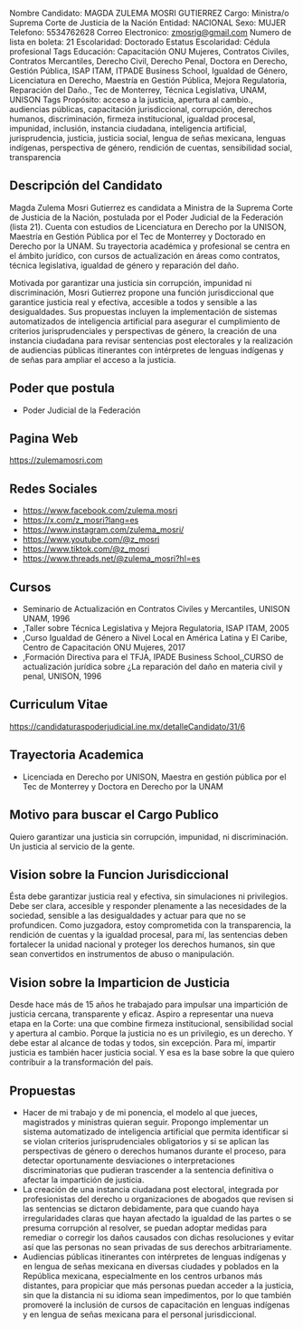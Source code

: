 Nombre Candidato: MAGDA ZULEMA MOSRI GUTIERREZ
Cargo: Ministra/o Suprema Corte de Justicia de la Nación
Entidad: NACIONAL
Sexo: MUJER
Telefono: 5534762628
Correo Electronico: zmosrig@gmail.com
Numero de lista en boleta: 21
Escolaridad: Doctorado
Estatus Escolaridad: Cédula profesional
Tags Educación: Capacitación ONU Mujeres, Contratos Civiles, Contratos Mercantiles, Derecho Civil, Derecho Penal, Doctora en Derecho, Gestión Pública, ISAP ITAM, ITPADE Business School, Igualdad de Género, Licenciatura en Derecho, Maestría en Gestión Pública, Mejora Regulatoria, Reparación del Daño., Tec de Monterrey, Técnica Legislativa, UNAM, UNISON
Tags Propósito: acceso a la justicia, apertura al cambio., audiencias públicas, capacitación jurisdiccional, corrupción, derechos humanos, discriminación, firmeza institucional, igualdad procesal, impunidad, inclusión, instancia ciudadana, inteligencia artificial, jurisprudencia, justicia, justicia social, lengua de señas mexicana, lenguas indígenas, perspectiva de género, rendición de cuentas, sensibilidad social, transparencia


## Descripción del Candidato 

Magda Zulema Mosri Gutierrez es candidata a Ministra de la Suprema Corte de Justicia de la Nación, postulada por el Poder Judicial de la Federación (lista 21). Cuenta con estudios de Licenciatura en Derecho por la UNISON, Maestría en Gestión Pública por el Tec de Monterrey y Doctorado en Derecho por la UNAM. Su trayectoria académica y profesional se centra en el ámbito jurídico, con cursos de actualización en áreas como contratos, técnica legislativa, igualdad de género y reparación del daño.

Motivada por garantizar una justicia sin corrupción, impunidad ni discriminación, Mosri Gutierrez propone una función jurisdiccional que garantice justicia real y efectiva, accesible a todos y sensible a las desigualdades. Sus propuestas incluyen la implementación de sistemas automatizados de inteligencia artificial para asegurar el cumplimiento de criterios jurisprudenciales y perspectivas de género, la creación de una instancia ciudadana para revisar sentencias post electorales y la realización de audiencias públicas itinerantes con intérpretes de lenguas indígenas y de señas para ampliar el acceso a la justicia.


## Poder que postula

- Poder Judicial de la Federación


## Pagina Web

https://zulemamosri.com


## Redes Sociales

- https://www.facebook.com/zulema.mosri
- https://x.com/z_mosri?lang=es
- https://www.instagram.com/zulema_mosri/
- https://www.youtube.com/@z_mosri
- https://www.tiktok.com/@z_mosri
- https://www.threads.net/@zulema_mosri?hl=es


## Cursos

- Seminario de Actualización en Contratos Civiles y Mercantiles, UNISON UNAM, 1996
- ,Taller sobre Técnica Legislativa y Mejora Regulatoria, ISAP ITAM, 2005
- ,Curso Igualdad de Género a Nivel Local en América Latina y El Caribe, Centro de Capacitación ONU Mujeres, 2017
- ,Formación Directiva para el TFJA, IPADE Business School,,CURSO de actualización jurídica sobre ¿La reparación del daño en materia civil y penal, UNISON, 1996


## Curriculum Vitae

https://candidaturaspoderjudicial.ine.mx/detalleCandidato/31/6


## Trayectoria Academica

- Licenciada en Derecho por UNISON, Maestra en gestión pública por el Tec de Monterrey y Doctora en Derecho por la UNAM


## Motivo para buscar el Cargo Publico

Quiero garantizar una justicia sin corrupción, impunidad, ni discriminación. Un justicia al servicio de la gente.


## Vision sobre la Funcion Jurisdiccional

Ésta debe garantizar justicia real y efectiva, sin simulaciones ni privilegios. Debe ser clara, accesible y responder plenamente a las necesidades de la sociedad, sensible a las desigualdades y actuar para que no se profundicen. Como juzgadora, estoy comprometida con la transparencia, la rendición de cuentas y la igualdad procesal, para mí, las sentencias deben fortalecer la unidad nacional y proteger los derechos humanos, sin que sean convertidos en instrumentos de abuso o manipulación.


## Vision sobre la Imparticion de Justicia

Desde hace más de 15 años he trabajado para impulsar una impartición de justicia cercana, transparente y eficaz. Aspiro a representar una nueva etapa en la Corte: una que combine firmeza institucional, sensibilidad social y apertura al cambio. Porque la justicia no es un privilegio, es un derecho. Y debe estar al alcance de todas y todos, sin excepción. Para mí, impartir justicia es también hacer justicia social. Y esa es la base sobre la que quiero contribuir a la transformación del país.


## Propuestas

- Hacer de mi trabajo y de mi ponencia, el modelo al que jueces, magistrados y ministras quieran seguir. Propongo implementar un sistema automatizado de inteligencia artificial que permita identificar si se violan criterios jurisprudenciales obligatorios y si se aplican las perspectivas de género o derechos humanos durante el proceso, para detectar oportunamente desviaciones o interpretaciones discriminatorias que pudieran trascender a la sentencia definitiva o afectar la impartición de justicia.
- La creación de una instancia ciudadana post electoral, integrada por profesionistas del derecho u organizaciones de abogados que revisen si las sentencias se dictaron debidamente, para que cuando haya irregularidades claras que hayan afectado la igualdad de las partes o se presuma corrupción al resolver, se puedan adoptar medidas para remediar o corregir los daños causados con dichas resoluciones y evitar así que las personas no sean privadas de sus derechos arbitrariamente.
- Audiencias públicas itinerantes con intérpretes de lenguas indígenas y en lengua de señas mexicana en diversas ciudades y poblados en la República mexicana, especialmente en los centros urbanos más distantes, para propiciar que más personas puedan acceder a la justicia, sin que la distancia ni su idioma sean impedimentos, por lo que también promoveré la inclusión de cursos de capacitación en lenguas indígenas y en lengua de señas mexicana para el personal jurisdiccional.

